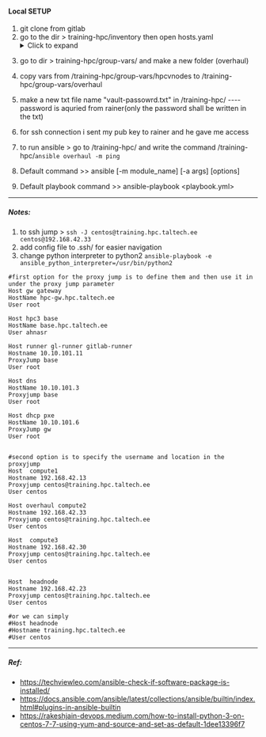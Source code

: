 #### Local SETUP
1. git clone from gitlab
2. go to the dir > training-hpc/inventory then open hosts.yaml 
		<details><summary>Click to expand</summary>
 to make a new child (overhaul)  with the same syntax heirarchy
 and ensure that ansible host is for one of the servers
</details>
       
3. go to dir > training-hpc/group-vars/  and make a new folder (overhaul)
4. copy vars from /training-hpc/group-vars/hpcvnodes to /training-hpc/group-vars/overhaul
5. make a new txt file name "vault-passowrd.txt" in /training-hpc/ ---- password is aquried from rainer(only the password shall be written in the txt)
6. for ssh connection i sent my pub key to rainer and he gave me access

8. to run ansible > go to /training-hpc/ and write the command
		/training-hpc/`ansible overhaul -m ping`
9. Default command >>  ansible <host> [-m module_name] [-a args] [options]
 
10. Default playbook command >> ansible-playbook <playbook.yml>
---------------------------------
##### Notes:
1. to ssh jump > `ssh -J centos@training.hpc.taltech.ee centos@192.168.42.33` 
2. add config file to .ssh/ for easier navigation
3. change python interpreter to python2 `ansible-playbook -e ansible_python_interpreter=/usr/bin/python2`
```
#first option for the proxy jump is to define them and then use it in under the proxy jump parameter
Host gw gateway
HostName hpc-gw.hpc.taltech.ee
User root

Host hpc3 base
HostName base.hpc.taltech.ee
User ahnasr

Host runner gl-runner gitlab-runner
Hostname 10.10.101.11
ProxyJump base
User root

Host dns
HostName 10.10.101.3
Proxyjump base
User root

Host dhcp pxe
HostName 10.10.101.6
ProxyJump gw
User root


#second option is to specify the username and location in the proxyjump
Host  compute1
Hostname 192.168.42.13
Proxyjump centos@training.hpc.taltech.ee
User centos

Host overhaul compute2
Hostname 192.168.42.33
Proxyjump centos@training.hpc.taltech.ee
User centos

Host  compute3
Hostname 192.168.42.30
Proxyjump centos@training.hpc.taltech.ee
User centos


Host  headnode
Hostname 192.168.42.23
Proxyjump centos@training.hpc.taltech.ee
User centos

#or we can simply
#Host headnode
#Hostname training.hpc.taltech.ee
#User centos
```
 
--------------------------------------------------
##### Ref:
 * https://techviewleo.com/ansible-check-if-software-package-is-installed/
 * https://docs.ansible.com/ansible/latest/collections/ansible/builtin/index.html#plugins-in-ansible-builtin
 * https://rakeshjain-devops.medium.com/how-to-install-python-3-on-centos-7-7-using-yum-and-source-and-set-as-default-1dee13396f7
